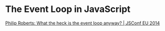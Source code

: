 # The Event Loop in JavaScript 

[Philip Roberts: What the heck is the event loop anyway? | JSConf EU 2014](https://www.youtube.com/watch?v=8aGhZQkoFbQ&t=)
